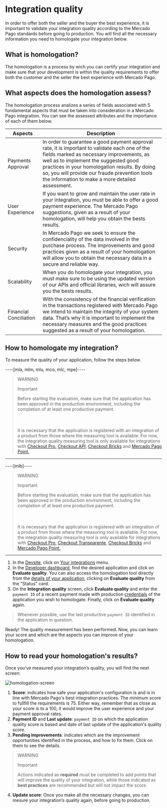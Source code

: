 # Integration quality

In order to offer both the seller and the buyer the best experience, it is important to validate your integration quality according to the Mercado Pago standards before going to production.
You will find all the necessary information you need to homologate your integration below.

## What is homologation?

The homologation is a process by wich you can certify your integration and make sure that your development is within the quality requirements to offer both the customer and the seller the best experience with Mercado Pago.

## What aspects does the homologation assess?

The homologation process analizes a series of fields associated with 5 fundamental aspects that must be taken into consideration in a Mercado Pago integration. 
You can see the assessed attributes and the importance of each of them below.

| **Aspects**                | **Description**                                                                                                                                                                                                                                                                                                                                |
|------------------------|--------------------------------------------------------------------------------------------------------------------------------------------------------------------------------------------------------------------------------------------------------------------------------------------------------------------------------------------|
|   Payments Approval    | In order to guarantee a good payment approval rate, it is important to validate each one of the fields marked as necessary improvements, as well as to implement the suggested good practices in your homologation results. By doing so, you will provide our fraude prevention tools the information to make a more detailed assessment.  |
| User Experience        | If you want to grow and maintain the user rate in your integration, you must be able to offer a good payment experience. The Mercado Pago suggestions, given as a result of your homologation, will help you obtain the bests results.                                                                                                     |
| Security               | In Mercado Pago we seek to ensure the confidenciality of the data involved in the purchase process. The improvements and good practices given as a result of your homologation will allow you to obtain the necessary data in a secure and reliable way.                                                                                   |
| Scalability            | When you do homologate your integration, you must make sure to be using the updated version of our APIs and official libraries, wich will assure you the bests results.                                                                                                                                                                    |
| Financial Conciliation | With the consistency of the financial verification in the transactions registered with Mercado Pago we intend to maintain the integrity of your system data. That’s why it is important to implement the necessary measures and the good practices suggested as a result of your homologation.                                             |

## How to homologate my integration?

To measure the quality of your application, follow the steps below.

----[mla, mlm, mlu, mco, mlc, mpe]----

> WARNING
>
> Important
>
> Before starting the evaluation, make sure that the application has been approved in the production environment, including the completion of at least one productive payment. <br><br>
> <br><br>
> It is necessary that the application is registered with an integration of a product from those where the measuring tool is available. For now, the integration quality measuring tool is only available for integrations with [Checkout Pro,](/developers/en/docs/checkout-pro/landing) [Checkout API](/developers/en/docs/checkout-api/landing), [Checkout Bricks](/developers/en/docs/checkout-bricks/landing) and [Mercado Pago Point.](/developers/en/docs/mp-point/landing)

------------
----[mlb]----

> WARNING
>
> Important
>
> Before starting the evaluation, make sure that the application has been approved in the production environment, including the completion of at least one productive payment.  <br><br>
> <br><br>
> It is necessary that the application is registered with an integration of a product from those where the measuring tool is available. For now, the integration quality measuring tool is only available for integrations with [Checkout Pro,](/developers/en/docs/checkout-pro/landing) [Checkout Transparente](/developers/en/docs/checkout-api/landing), [Checkout Bricks](/developers/en/docs/checkout-bricks/landing) and [Mercado Pago Point.](/developers/en/docs/mp-point/landing)

------------

1. In the [Devsite](/developers/en/docs), click on [Your integrations](https://www.mercadopago.com.br/developers/panel/app) menu.
2. In the [Developer dashboard](https://www.mercadopago.com.br/developers/panel/app), find the desired application and click on **Evaluate quality**. You can also access the homologation tool directly from the [details of your application](/developers/en/guides/additional-content/your-integrations/application-details), clicking on **Evaluate quality** from the "Status" card.
3. On the **Integration quality** screen, click **Evaluate quality** and enter the `payment ID` of a recent payment made with production [credentials](/developers/en/guides/additional-content/your-integrations/credentials) of the application you wish to homologate. Finally, click on **Evaluate quality** again.

> Whenever possible, use the last productive `payment ID` identified in the application in question.

Ready! The quality measurement has been performed. Now, you can learn your score and which are the aspects you can improve of your homologation.

## How to read your homologation's results?

Once you’ve measured your integration’s quality, you will find the next screen:

![homologation-screen](/homologator/integration-quality-screen-es.png)

1. **Score**: indicates how safe your application's configuration is and is in line with Mercado Pago's best integration practices. The minimum score to fullfill the requirements is 75. Either way, remember that as close as your score is to a 100, it would improve the user experience and your payment approval rates.
2. **Payment ID** and **Last update**: `payment ID` on which the application quality score is based and date of last update of the application's quality score.
3. **Pending improvements**: indicates which are the improvement opportunities identified in the process, and how to fix them. Click on them to see the details.

> WARNING
>
> Important
>
> Actions indicated as **required** must be completed to add points that will improve the quality of your integration, while those indicated as **best practices** are recommended but will not impact the score.

4. **Update score**: Once you make all the necessary changes, you can mesure your integration’s quality again, before going to production.